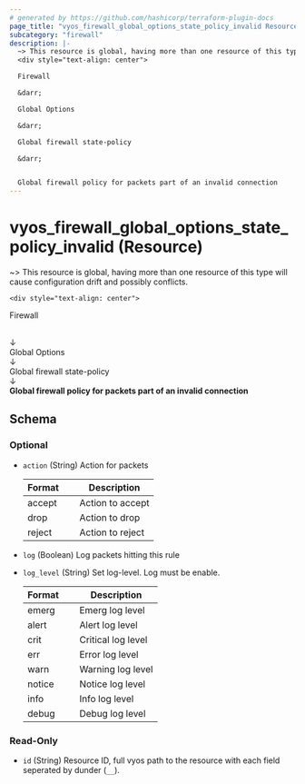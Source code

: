 ```yaml
---
# generated by https://github.com/hashicorp/terraform-plugin-docs
page_title: "vyos_firewall_global_options_state_policy_invalid Resource - vyos"
subcategory: "firewall"
description: |-
  ~> This resource is global, having more than one resource of this type will cause configuration drift and possibly conflicts.
  <div style="text-align: center">

  Firewall

  &darr;

  Global Options

  &darr;

  Global firewall state-policy

  &darr;


  Global firewall policy for packets part of an invalid connection
---
```


# vyos_firewall_global_options_state_policy_invalid (Resource)

~> This resource is global, having more than one resource of this type will cause configuration drift and possibly conflicts.

	<div style="text-align: center">
Firewall

<br>
&darr;
<br>
Global Options

<br>
&darr;
<br>
Global firewall state-policy

<br>
&darr;
<br>
<b>
Global firewall policy for packets part of an invalid connection
</b>
</div>



<!-- schema generated by tfplugindocs -->
## Schema

### Optional

- `action` (String) Action for packets

    |  Format &emsp; | Description  |
    |----------|---------------|
    |  accept  &emsp; |  Action to accept  |
    |  drop  &emsp; |  Action to drop  |
    |  reject  &emsp; |  Action to reject  |
- `log` (Boolean) Log packets hitting this rule
- `log_level` (String) Set log-level. Log must be enable.

    |  Format &emsp; | Description  |
    |----------|---------------|
    |  emerg  &emsp; |  Emerg log level  |
    |  alert  &emsp; |  Alert log level  |
    |  crit  &emsp; |  Critical log level  |
    |  err  &emsp; |  Error log level  |
    |  warn  &emsp; |  Warning log level  |
    |  notice  &emsp; |  Notice log level  |
    |  info  &emsp; |  Info log level  |
    |  debug  &emsp; |  Debug log level  |

### Read-Only

- `id` (String) Resource ID, full vyos path to the resource with each field seperated by dunder (`__`).
